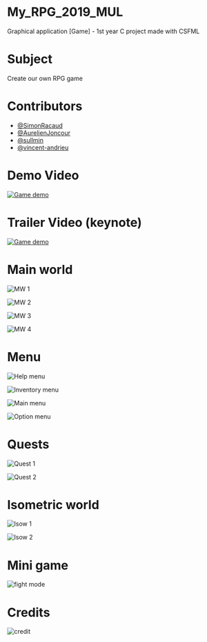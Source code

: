 # My_RPG_2019_MUL
Graphical application [Game] - 1st year C project made with CSFML

# Subject
Create our own RPG game

# Contributors
  * [@SimonRacaud](https://github.com/SimonRacaud)
  * [@AurelienJoncour](https://github.com/aurelienjoncour)
  * [@sullmin](https://github.com/sullmin)
  * [@vincent-andrieu](https://github.com/vincent-andrieu)

# Demo Video
[![Game demo](https://img.youtube.com/vi/JrIsSziN3Cs/0.jpg)](https://www.youtube.com/watch?v=JrIsSziN3Cs)
# Trailer Video (keynote)
[![Game demo](https://img.youtube.com/vi/f1FvUEb4m4Q/0.jpg)](https://www.youtube.com/watch?v=f1FvUEb4m4Q)


# Main world
![MW 1](https://github.com/SimonRacaud/My_RPG_MUL_2019/blob/master/github/mainw1.png)

![MW 2](https://github.com/SimonRacaud/My_RPG_MUL_2019/blob/master/github/mainw2.png)

![MW 3](https://github.com/SimonRacaud/My_RPG_MUL_2019/blob/master/github/mainw3.png)

![MW 4](https://github.com/SimonRacaud/My_RPG_MUL_2019/blob/master/github/mainw4.png)

# Menu
![Help menu](https://github.com/SimonRacaud/My_RPG_MUL_2019/blob/master/github/help_menu.png)

![Inventory menu](https://github.com/SimonRacaud/My_RPG_MUL_2019/blob/master/github/inventory.png)

![Main menu](https://github.com/SimonRacaud/My_RPG_MUL_2019/blob/master/github/main_menu.png)

![Option menu](https://github.com/SimonRacaud/My_RPG_MUL_2019/blob/master/github/option_menu.png)

# Quests
![Quest 1](https://github.com/SimonRacaud/My_RPG_MUL_2019/blob/master/github/quest.png)

![Quest 2](https://github.com/SimonRacaud/My_RPG_MUL_2019/blob/master/github/quest2.png)

# Isometric world 
![Isow 1](https://github.com/SimonRacaud/My_RPG_MUL_2019/blob/master/github/isow1.png)

![Isow 2](https://github.com/SimonRacaud/My_RPG_MUL_2019/blob/master/github/isow2.png)
# Mini game
![fight mode](https://github.com/SimonRacaud/My_RPG_MUL_2019/blob/master/github/fight.png)

# Credits
![credit](https://github.com/SimonRacaud/My_RPG_MUL_2019/blob/master/github/credit.png)
